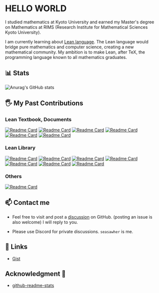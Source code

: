 # HELLO WORLD

I studied mathematics at Kyoto University and earned my Master's degree on Mathematics at RIMS (Research Institute for Mathematical Sciences Kyoto University). 

I am currently learning about [Lean language](https://lean-lang.org/). The Lean language would bridge pure mathematics and computer science, creating a new mathematical community. My ambition is to make Lean, after TeX, the programming language known to all mathematics graduates.

## 📊 Stats

![Anurag's GitHub stats](https://github-readme-stats.vercel.app/api?username=Seasawher&show_icons=true&theme=transparent)

## 🖐️ My Past Contributions

### Lean Textbook, Documents

[![Readme Card](https://github-readme-stats.vercel.app/api/pin/?username=yuma-mizuno&repo=lean-math-workshop&show_owner=true)](https://github.com/yuma-mizuno/lean-math-workshop) 
[![Readme Card](https://github-readme-stats.vercel.app/api/pin/?username=leanprover-community&repo=lean4-metaprogramming-book&show_owner=true)](https://github.com/leanprover-community/lean4-metaprogramming-book)
[![Readme Card](https://github-readme-stats.vercel.app/api/pin/?username=lean-ja&repo=math-in-type-theory-ja&show_owner=true)](https://github.com/lean-ja/math-in-type-theory-ja)
[![Readme Card](https://github-readme-stats.vercel.app/api/pin/?username=Seasawher&repo=mathlib4-tactics&show_owner=true)](https://github.com/Seasawher/mathlib4-tactics)
[![Readme Card](https://github-readme-stats.vercel.app/api/pin/?username=lean-ja&repo=zenn.dev&show_owner=true)](https://github.com/lean-ja/zenn.dev)
[![Readme Card](https://github-readme-stats.vercel.app/api/pin/?username=lean-ja&repo=lean-by-example-legacy&show_owner=true)](https://github.com/lean-ja/lean-by-example-legacy)

### Lean Library

[![Readme Card](https://github-readme-stats.vercel.app/api/pin/?username=Seasawher&repo=mdgen&show_owner=true)](https://github.com/Seasawher/mdgen)
[![Readme Card](https://github-readme-stats.vercel.app/api/pin/?username=Seasawher&repo=lean-book&show_owner=true)](https://github.com/Seasawher/lean-book)
[![Readme Card](https://github-readme-stats.vercel.app/api/pin/?username=Seasawher&repo=mk-exercise&show_owner=true)](https://github.com/Seasawher/mk-exercise)
[![Readme Card](https://github-readme-stats.vercel.app/api/pin/?username=Seasawher&repo=import-all&show_owner=true)](https://github.com/Seasawher/import-all)
[![Readme Card](https://github-readme-stats.vercel.app/api/pin/?username=leanprover&repo=lean-action&show_owner=true)](https://github.com/leanprover/lean-action)
[![Readme Card](https://github-readme-stats.vercel.app/api/pin/?username=Seasawher&repo=SelectionSort.lean&show_owner=true)](https://github.com/Seasawher/SelectionSort.lean)
[![Readme Card](https://github-readme-stats.vercel.app/api/pin/?username=oliver-butterley&repo=lean-update&show_owner=true)](https://github.com/oliver-butterley/lean-update)

### Others

[![Readme Card](https://github-readme-stats.vercel.app/api/pin/?username=Seasawher&repo=graduate_exam&show_owner=true)](https://github.com/Seasawher/graduate_exam)

## 📫 Contact me

* Feel free to visit and post a [discussion](https://github.com/Seasawher/Seasawher/discussions) on GitHub. (posting an issue is also welcome) I will reply to you.

* Please use Discord for private discussions. `seasawher` is me.

## 🔗 Links

* [Gist](https://gist.github.com/Seasawher)

## Acknowledgment 🙇
* [github-readme-stats](https://github.com/anuraghazra/github-readme-stats)
